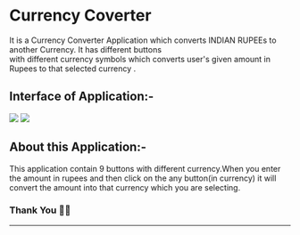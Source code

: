 # Currency Coverter
 It is a Currency Converter Application which converts  INDIAN RUPEEs to another Currency. It has different buttons  
 with different currency symbols which converts user's given amount in Rupees to that selected currency .
## Interface of Application:-
![](https://user-images.githubusercontent.com/117991037/229292766-170916cd-aa7e-432a-af87-60d6661a7555.jpg)
![](https://user-images.githubusercontent.com/117991037/229292713-44554907-63df-4c45-8779-b9e586e36e54.jpg)
## About this Application:-
This application contain 9 buttons with different currency.When you enter the amount in rupees and then click on the any button(in currency) it will convert the amount 
into that currency which you are selecting.
### Thank You 🫶💕
***************************************************************************************************
